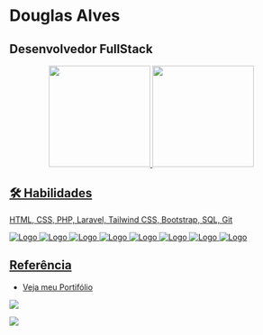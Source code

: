 
# Douglas Alves

## Desenvolvedor FullStack 


<div align="center">
  <a href="https://github.com/DouglasReiz">
  <img height="180em" src="https://github-readme-stats.vercel.app/api?username=DouglasReiz&show_icons=true&theme=dark&include_all_commits=true&count_private=true"/>
  <img height="180em" src="https://github-readme-stats.vercel.app/api/top-langs/?username=DouglasReiz&layout=compact&langs_count=7&theme=dark"/>
</div>


## 🛠 Habilidades
HTML, CSS, PHP, Laravel, Tailwind CSS, Bootstrap, SQL, Git
 
![Logo](https://img.icons8.com/color/48/000000/html-5--v1.png)
![Logo](https://img.icons8.com/color/48/000000/css3.png)
![Logo](https://img.icons8.com/offices/40/000000/php-logo.png)
![Logo](https://img.icons8.com/fluency/48/000000/laravel.png)
![Logo](https://img.icons8.com/color/48/000000/tailwind_css.png)
![Logo](https://img.icons8.com/color/48/000000/bootstrap.png)
![Logo](https://img.icons8.com/fluency/48/sql.png)
![Logo](https://img.icons8.com/color/48/000000/git.png)

## Referência
 -  <a href = "https://portifolio-douglasreiz.netlify.app/" target="_blank">Veja meu Portifólio</a>
 
 <div>
   <a href = "mailto:douglasreisalves02@gmail.com"><img src="https://img.shields.io/badge/Gmail-D14836?style=for-the-badge&logo=gmail&logoColor=white" target="_blank">
   </a>
   
   <a href="https://www.linkedin.com/in/rafaella-ballerini-45875016a" target="_blank"><img src="https://img.shields.io/badge/-LinkedIn-%230077B5?style=for-the-badge&logo=linkedin&logoColor=white" target="_blank"></a>
 </div>
 
